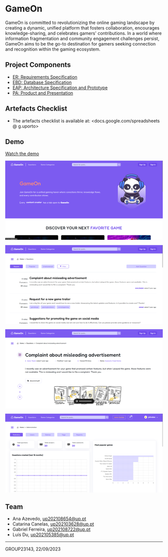 # GameOn

GameOn is committed to revolutionizing the online gaming landscape by creating a dynamic, unified platform that fosters collaboration, encourages knowledge-sharing, and celebrates gamers' contributions. In a world where information fragmentation and community engagement challenges persist, GameOn aims to be the go-to destination for gamers seeking connection and recognition within the gaming ecosystem.

## Project Components

* [ER: Requirements Specification](/docs/er.md)
* [EBD: Database Specification](/docs/edb.md)
* [EAP: Architecture Specification and Prototype](/docs/eap.md)
* [PA: Product and Presentation](/docs/pa.md)

## Artefacts Checklist

* The artefacts checklist is available at: <docs.google.com/spreadsheets @ g.uporto>

## Demo

[Watch the demo](images/demo.mp4)

![Home page](images/home.png)

![Questions page](images/questionsPage.png)

![Question page](images/questionPage.png)

![Admin page](images/admin.png)
## Team

* Ana Azevedo, up202108654@up.pt
* Catarina Canelas, up202103628@up.pt
* Gabriel Ferreira, up202108722@up.pt
* Luís Du, up202105385@up.pt

***
GROUP23143, 22/09/2023
